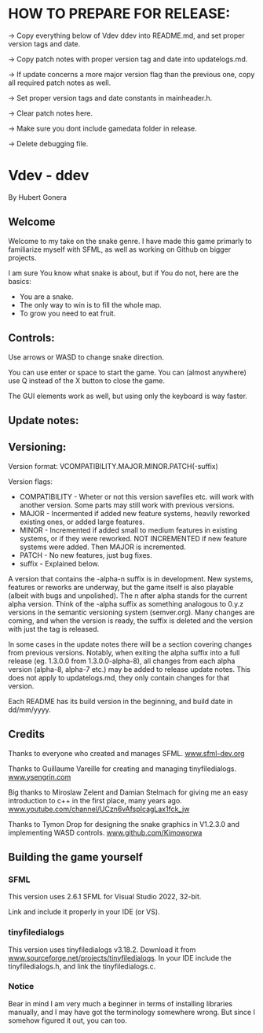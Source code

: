 # HOW TO PREPARE FOR RELEASE:

-> Copy everything below of Vdev ddev into README.md, and set proper version tags and date.

-> Copy patch notes with proper version tag and date into updatelogs.md.

-> If update concerns a more major version flag than the previous one, copy all required patch notes as well.

-> Set proper version tags and date constants in mainheader.h.

-> Clear patch notes here.

-> Make sure you dont include gamedata folder in release.

-> Delete debugging file.

# Vdev - ddev
By Hubert Gonera

## Welcome

Welcome to my take on the snake genre.
I have made this game primarly to familiarize myself with SFML, as well as working on Github on bigger projects.

I am sure You know what snake is about, but if You do not, here are the basics:

* You are a snake.
* The only way to win is to fill the whole map.
* To grow you need to eat fruit.

## Controls:

Use arrows or WASD to change snake direction.

You can use enter or space to start the game.
You can (almost anywhere) use Q instead of the X button to close the game.

The GUI elements work as well, but using only the keyboard is way faster.

## Update notes:

## Versioning:

Version format: VCOMPATIBILITY.MAJOR.MINOR.PATCH(-suffix)

Version flags:

* COMPATIBILITY - Wheter or not this version savefiles etc. will work with another version. Some parts may still work with previous versions.
* MAJOR - Incermented if added new feature systems, heavily reworked existing ones, or added large features.
* MINOR - Incremented if added small to medium features in existing systems, or if they were reworked. NOT INCREMENTED if new feature systems were added. Then MAJOR is incremented.
* PATCH - No new features, just bug fixes.
* suffix - Explained below.

A version that contains the -alpha-n suffix is in development. New systems, features or reworks are underway, but the game itself is also playable
(albeit with bugs and unpolished). The n after alpha stands for the current alpha version. Think of the -alpha suffix as something analogous to 0.y.z
versions in the semantic versioning system (semver.org). Many changes are coming, and when the version is ready, the suffix is deleted and the
version with just the tag is released.

In some cases in the update notes there will be a section covering changes from previous versions. Notably, when exiting the alpha suffix into a full release (eg. 1.3.0.0 from 1.3.0.0-alpha-8), all changes
from each alpha version (alpha-8, alpha-7 etc.) may be added to release update notes. This does not apply to updatelogs.md, they only contain changes for that version.

Each README has its build version in the beginning, and build date in dd/mm/yyyy.

## Credits
Thanks to everyone who created and manages SFML.
www.sfml-dev.org

Thanks to Guillaume Vareille for creating and managing tinyfiledialogs.
www.ysengrin.com

Big thanks to Miroslaw Zelent and Damian Stelmach for giving me an easy introduction to c++ in the first place, many years ago.
www.youtube.com/channel/UCzn6vAfspIcagLax1fck_jw

Thanks to Tymon Drop for designing the snake graphics in V1.2.3.0 and implementing WASD controls.
www.github.com/Kimoworwa

## Building the game yourself

### SFML
This version uses 2.6.1 SFML for Visual Studio 2022, 32-bit.

Link and include it properly in your IDE (or VS).

### tinyfiledialogs
This version uses tinyfiledialogs v3.18.2.
Download it from www.sourceforge.net/projects/tinyfiledialogs.
In your IDE include the tinyfiledialogs.h, and link the tinyfiledialogs.c.


### Notice
Bear in mind I am very much a beginner in terms of installing libraries manually, and I may have got the terminology somewhere wrong.
But since I somehow figured it out, you can too.